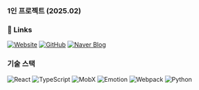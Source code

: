 ### 1인 프로젝트 (2025.02)

### 🔗 Links

[![Website](https://img.shields.io/badge/Website-000000?style=for-the-badge&logo=google-chrome&logoColor=white)](http://imspdr.github.io/recruit) [![GitHub](https://img.shields.io/badge/GitHub-181717?style=for-the-badge&logo=github&logoColor=white)](https://github.com/imspdr/recruit) [![Naver Blog](https://img.shields.io/badge/Naver%20Blog-03C75A?style=for-the-badge&logo=naver&logoColor=white)](https://blog.naver.com/imspdr/223783499824)

### 기술 스택

![React](https://img.shields.io/badge/React-61DAFB?style=for-the-badge&logo=react&logoColor=white) ![TypeScript](https://img.shields.io/badge/TypeScript-3178C6?style=for-the-badge&logo=typescript&logoColor=white) ![MobX](https://img.shields.io/badge/MobX-FF9955?style=for-the-badge&logo=mobx&logoColor=white) ![Emotion](https://img.shields.io/badge/Emotion-FF005C?style=for-the-badge&logo=emotion&logoColor=white) ![Webpack](https://img.shields.io/badge/Webpack-8DD6F9?style=for-the-badge&logo=webpack&logoColor=white) ![Python](https://img.shields.io/badge/Python-3776AB?style=for-the-badge&logo=python&logoColor=white)
